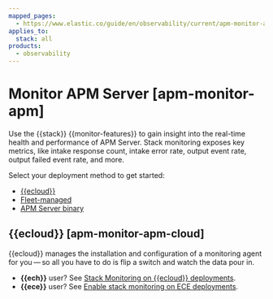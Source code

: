```yaml
---
mapped_pages:
  - https://www.elastic.co/guide/en/observability/current/apm-monitor-apm.html
applies_to:
  stack: all
products:
  - observability
---
```


# Monitor APM Server [apm-monitor-apm]

Use the {{stack}} {{monitor-features}} to gain insight into the real-time health and performance of APM Server. Stack monitoring exposes key metrics, like intake response count, intake error rate, output event rate, output failed event rate, and more.

Select your deployment method to get started:

* [{{ecloud}}](#apm-monitor-apm-cloud)
* [Fleet-managed](/solutions/observability/apm/monitor-fleet-managed-apm-server.md)
* [APM Server binary](/solutions/observability/apm/monitor-apm-server-binary.md)

## {{ecloud}} [apm-monitor-apm-cloud]

{{ecloud}} manages the installation and configuration of a monitoring agent for you — so all you have to do is flip a switch and watch the data pour in.

* **{{ech}}** user? See [Stack Monitoring on {{ecloud}} deployments](/deploy-manage/monitor/stack-monitoring/ece-ech-stack-monitoring.md).
* **{{ece}}** user? See [Enable stack monitoring on ECE deployments](/deploy-manage/monitor/stack-monitoring/ece-ech-stack-monitoring.md).
